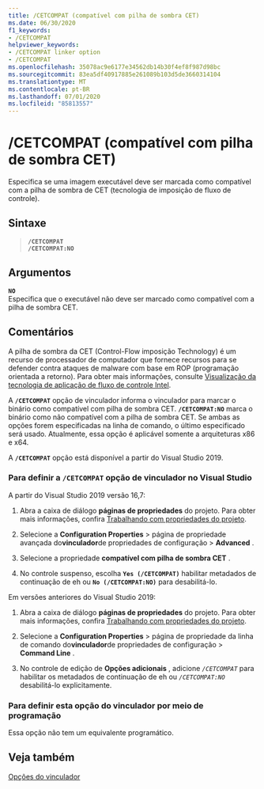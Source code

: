 ```yaml
---
title: /CETCOMPAT (compatível com pilha de sombra CET)
ms.date: 06/30/2020
f1_keywords:
- /CETCOMPAT
helpviewer_keywords:
- /CETCOMPAT linker option
- /CETCOMPAT
ms.openlocfilehash: 35078ac9e6177e34562db14b30f4ef8f987d98bc
ms.sourcegitcommit: 83ea5df40917885e261089b103d5de3660314104
ms.translationtype: MT
ms.contentlocale: pt-BR
ms.lasthandoff: 07/01/2020
ms.locfileid: "85813557"
---
```

# <a name="cetcompat-cet-shadow-stack-compatible"></a>/CETCOMPAT (compatível com pilha de sombra CET)

Especifica se uma imagem executável deve ser marcada como compatível com a pilha de sombra de CET (tecnologia de imposição de fluxo de controle).

## <a name="syntax"></a>Sintaxe

> **`/CETCOMPAT`**\
> **`/CETCOMPAT:NO`**

## <a name="arguments"></a>Argumentos

**`NO`**<br/>
Especifica que o executável não deve ser marcado como compatível com a pilha de sombra CET.

## <a name="remarks"></a>Comentários

A pilha de sombra da CET (Control-Flow imposição Technology) é um recurso de processador de computador que fornece recursos para se defender contra ataques de malware com base em ROP (programação orientada a retorno). Para obter mais informações, consulte [Visualização da tecnologia de aplicação de fluxo de controle Intel](https://software.intel.com/sites/default/files/managed/4d/2a/control-flow-enforcement-technology-preview.pdf).

A **`/CETCOMPAT`** opção de vinculador informa o vinculador para marcar o binário como compatível com pilha de sombra CET. **`/CETCOMPAT:NO`** marca o binário como não compatível com a pilha de sombra CET. Se ambas as opções forem especificadas na linha de comando, o último especificado será usado. Atualmente, essa opção é aplicável somente a arquiteturas x86 e x64.

A **`/CETCOMPAT`** opção está disponível a partir do Visual Studio 2019.

### <a name="to-set-the-cetcompat-linker-option-in-visual-studio"></a>Para definir a `/CETCOMPAT` opção de vinculador no Visual Studio

A partir do Visual Studio 2019 versão 16,7:

1. Abra a caixa de diálogo **páginas de propriedades** do projeto. Para obter mais informações, confira [Trabalhando com propriedades do projeto](../working-with-project-properties.md).

1. Selecione a **Configuration Properties**  >  página de propriedade avançada do**vinculador**de propriedades de configuração  >  **Advanced** .

1. Selecione a propriedade **compatível com pilha de sombra CET** .

1. No controle suspenso, escolha **`Yes (/CETCOMPAT)`** habilitar metadados de continuação de eh ou **`No (/CETCOMPAT:NO)`** para desabilitá-lo.

Em versões anteriores do Visual Studio 2019:

1. Abra a caixa de diálogo **páginas de propriedades** do projeto. Para obter mais informações, confira [Trabalhando com propriedades do projeto](../working-with-project-properties.md).

1. Selecione a **Configuration Properties**  >  página de propriedade da linha de comando do**vinculador**de propriedades de configuração  >  **Command Line** .

1. No controle de edição de **Opções adicionais** , adicione *`/CETCOMPAT`* para habilitar os metadados de continuação de eh ou *`/CETCOMPAT:NO`* desabilitá-lo explicitamente.

### <a name="to-set-this-linker-option-programmatically"></a>Para definir esta opção do vinculador por meio de programação

Essa opção não tem um equivalente programático.

## <a name="see-also"></a>Veja também

[Opções do vinculador](linker-options.md)

